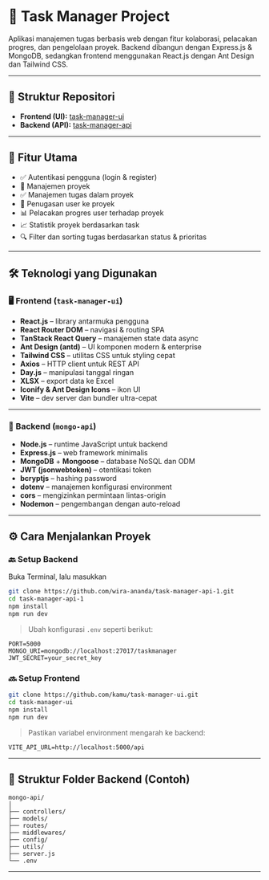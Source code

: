 # 🧠 Task Manager Project

Aplikasi manajemen tugas berbasis web dengan fitur kolaborasi, pelacakan progres, dan pengelolaan proyek. Backend dibangun dengan Express.js & MongoDB, sedangkan frontend menggunakan React.js dengan Ant Design dan Tailwind CSS.

---

## 📁 Struktur Repositori

- **Frontend (UI):** [task-manager-ui](https://github.com/wira-ananda/task-manager-ui)
- **Backend (API):** [task-manager-api](https://github.com/wira-ananda/task-manager-api-1)

---

## 🚀 Fitur Utama

- ✅ Autentikasi pengguna (login & register)
- 📁 Manajemen proyek
- ✅ Manajemen tugas dalam proyek
- 👥 Penugasan user ke proyek
- 📊 Pelacakan progres user terhadap proyek
- 📈 Statistik proyek berdasarkan task
- 🔍 Filter dan sorting tugas berdasarkan status & prioritas

---
## 🛠️ Teknologi yang Digunakan

### 🖥️ Frontend (`task-manager-ui`)

- **React.js** – library antarmuka pengguna
- **React Router DOM** – navigasi & routing SPA
- **TanStack React Query** – manajemen state data async
- **Ant Design (antd)** – UI komponen modern & enterprise
- **Tailwind CSS** – utilitas CSS untuk styling cepat
- **Axios** – HTTP client untuk REST API
- **Day.js** – manipulasi tanggal ringan
- **XLSX** – export data ke Excel
- **Iconify & Ant Design Icons** – ikon UI
- **Vite** – dev server dan bundler ultra-cepat

---

### 🔧 Backend (`mongo-api`)

- **Node.js** – runtime JavaScript untuk backend
- **Express.js** – web framework minimalis
- **MongoDB** + **Mongoose** – database NoSQL dan ODM
- **JWT (jsonwebtoken)** – otentikasi token
- **bcryptjs** – hashing password
- **dotenv** – manajemen konfigurasi environment
- **cors** – mengizinkan permintaan lintas-origin
- **Nodemon** – pengembangan dengan auto-reload

---

## ⚙️ Cara Menjalankan Proyek

### 🔙 Setup Backend

Buka Terminal, lalu masukkan

```bash
git clone https://github.com/wira-ananda/task-manager-api-1.git
cd task-manager-api-1
npm install
npm run dev
```

> Ubah konfigurasi `.env` seperti berikut:

```
PORT=5000
MONGO_URI=mongodb://localhost:27017/taskmanager
JWT_SECRET=your_secret_key
```

### 🔜 Setup Frontend

```bash
git clone https://github.com/kamu/task-manager-ui.git
cd task-manager-ui
npm install
npm run dev
```

> Pastikan variabel environment mengarah ke backend:

```
VITE_API_URL=http://localhost:5000/api
```

---

## 📌 Struktur Folder Backend (Contoh)

```
mongo-api/
│
├── controllers/
├── models/
├── routes/
├── middlewares/
├── config/
├── utils/
├── server.js
└── .env
```

---
